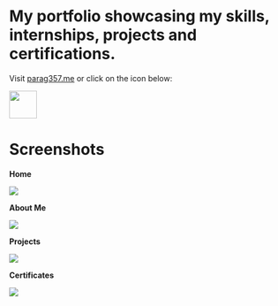 
# My portfolio showcasing my skills, internships, projects and certifications.

Visit [parag357.me](http://parag357.github.io/) or click on the icon below:

<a href="http://parag357.me/"><img src="./assets/images/thumbnail.png" width="50" height="50"/></a>

# Screenshots

<b>Home</b>

![](assets/screenshots/home.png)


<b>About Me</b>

![](assets/screenshots/about.png)


<b>Projects</b>

![](assets/screenshots/project.png)


<b>Certificates</b>

![](assets/screenshots/certificate.png)
